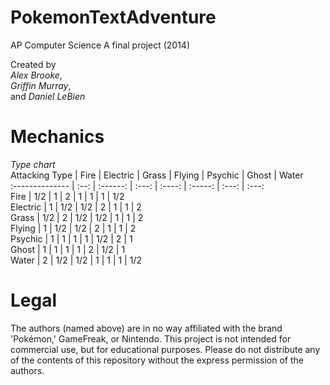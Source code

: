 PokemonTextAdventure
====================

AP Computer Science A final project (2014)  
  
Created by  
_Alex Brooke_,  
_Griffin Murray_,  
and _Daniel LeBien_  

Mechanics
=========

_Type chart_  
 Attacking Type | Fire | Electric | Grass | Flying | Psychic | Ghost | Water   
:-------------- | :--: | :------: | :---: | :----: | :-----: | :---: | :---:  
 Fire           | 1/2  | 1        | 2     | 1      | 1       | 1     | 1/2     
 Electric       | 1    | 1/2      | 1/2   | 2      | 1       | 1     | 2       
 Grass          | 1/2  | 2        | 1/2   | 1/2    | 1       | 1     | 2       
 Flying         | 1    | 1/2      | 1/2   | 2      | 1       | 1     | 2       
 Psychic        | 1    | 1        | 1     | 1      | 1/2     | 2     | 1       
 Ghost          | 1    | 1        | 1     | 1      | 2       | 1/2   | 1       
 Water          | 2    | 1/2      | 1/2   | 1      | 1       | 1     | 1/2     



Legal
=====
The authors (named above) are in no way affiliated with the brand 'Pokémon,' GameFreak, or Nintendo. This project is not intended for commercial use, but for educational purposes. Please do not distribute any of the contents of this repository without the express permission of the authors. 

